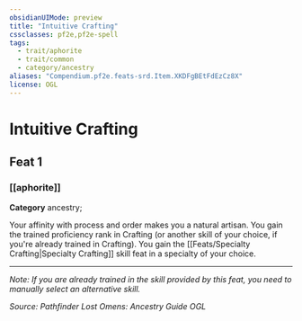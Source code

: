 ```yaml
---
obsidianUIMode: preview
title: "Intuitive Crafting"
cssclasses: pf2e,pf2e-spell
tags:
  - trait/aphorite
  - trait/common
  - category/ancestry
aliases: "Compendium.pf2e.feats-srd.Item.XKDFgBEtFdEzCz8X"
license: OGL
---
```

# Intuitive Crafting
## Feat 1
### [[aphorite]]

**Category** ancestry; 




Your affinity with process and order makes you a natural artisan. You gain the trained proficiency rank in Crafting (or another skill of your choice, if you're already trained in Crafting). You gain the [[Feats/Specialty Crafting|Specialty Crafting]] skill feat in a specialty of your choice.

* * *

_Note: If you are already trained in the skill provided by this feat, you need to manually select an alternative skill._

*Source: Pathfinder Lost Omens: Ancestry Guide*
*OGL*
